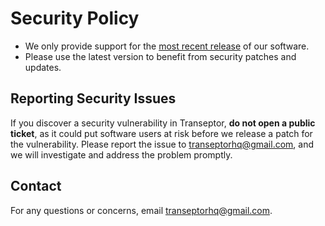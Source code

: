 # Security Policy

- We only provide support for the [most recent release](https://github.com/transeptorlabs/transeptor-bundler/releases) of our software. 
- Please use the latest version to benefit from security patches and updates.

## Reporting Security Issues

If you discover a security vulnerability in Transeptor, **do not open a public ticket**, as it could put software users at risk before we release a patch for the vulnerability. Please report the issue to [transeptorhq@gmail.com](mailto:transeptorhq@gmail.com), and we will investigate and address the problem promptly.
  
## Contact

For any questions or concerns, email [transeptorhq@gmail.com](mailto:transeptorhq@gmail.com).